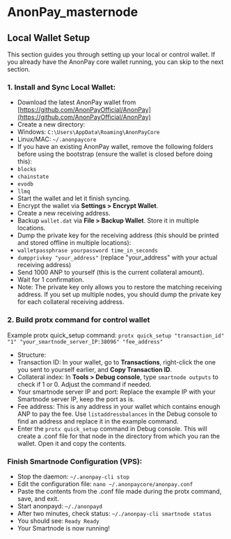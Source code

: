 # AnonPay_masternode

## Local Wallet Setup
This section guides you through setting up your local or control wallet. If you already have the AnonPay core wallet running, you can skip to the next section.
﻿
### 1. Install and Sync Local Wallet:
- Download the latest AnonPay wallet from [https://github.com/AnonPayOfficial/AnonPay](https://github.com/AnonPayOfficial/AnonPay)
- Create a new directory:
- Windows: `C:\Users\AppData\Roaming\AnonPayCore`
- Linux/MAC: `~/.anonpaycore`
- If you have an existing AnonPay wallet, remove the following folders before using the bootstrap (ensure the wallet is closed before doing this):
- `blocks`
- `chainstate`
- `evodb`
- `llmq`
- Start the wallet and let it finish syncing.
- Encrypt the wallet via **Settings > Encrypt Wallet**.
- Create a new receiving address.
- Backup `wallet.dat` via **File > Backup Wallet**. Store it in multiple locations.
- Dump the private key for the receiving address (this should be printed and stored offline in multiple locations):
- `walletpassphrase yourpassword time_in_seconds`
- `dumpprivkey "your_address"` (replace "your_address" with your actual receiving address)
- Send 1000 ANP to yourself (this is the current collateral amount).
- Wait for 1 confirmation.
- Note: The private key only allows you to restore the matching receiving address. If you set up multiple nodes, you should dump the private key for each collateral receiving address.
﻿
### 2. Build protx command for control wallet
Example protx quick_setup command:
`protx quick_setup "transaction_id" "1" "your_smartnode_server_IP:38096" "fee_address"`
- Structure:
- Transaction ID: In your wallet, go to **Transactions**, right-click the one you sent to yourself earlier, and **Copy Transaction ID**.
- Collateral index: In **Tools > Debug console**, type `smartnode outputs` to check if 1 or 0. Adjust the command if needed.
- Your smartnode server IP and port: Replace the example IP with your Smartnode server IP, keep the port as is.
- Fee address: This is any address in your wallet which contains enough ANP to pay the fee. Use `listaddressbalances` in the Debug console to find an address and replace it in the example command.
- Enter the `protx quick_setup` command in Debug console. This will create a .conf file for that node in the directory from which you ran the wallet. Open it and copy the contents.
﻿
### Finish Smartnode Configuration (VPS):
- Stop the daemon: `~/.anonpay-cli stop`
- Edit the configuration file: `nano ~/.anonpaycore/anonpay.conf`
- Paste the contents from the .conf file made during the protx command, save, and exit.
- Start anonpayd: `~/./anonpayd`
- After two minutes, check status: `~/./anonpay-cli smartnode status`
- You should see: `Ready Ready`
- Your Smartnode is now running!
﻿
